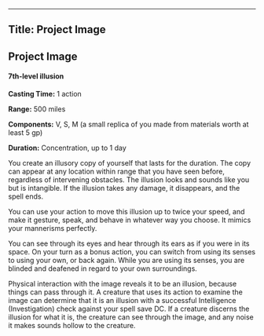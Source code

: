 -------------------------
Title: Project Image
-------------------------

## Project Image

#### 7th-level illusion


**Casting Time:** 1 action

**Range:** 500 miles

**Components:** V, S, M (a small replica of you made from
materials worth at least 5 gp)

**Duration:** Concentration, up to 1 day


You create an illusory copy of yourself that lasts for the duration. The
copy can appear at any location within range that you have seen before,
regardless of intervening obstacles. The illusion looks and sounds like
you but is intangible. If the illusion takes any damage, it disappears,
and the spell ends.

You can use your action to move this illusion up to
twice your speed, and make it gesture, speak, and behave in whatever way
you choose. It mimics your mannerisms perfectly.

You can see through its eyes and hear through its ears as if you were in
its space. On your turn as a bonus action, you can switch from using its
senses to using your own, or back again. While you are using its senses,
you are blinded and deafened in regard to your own surroundings.

Physical interaction with the image reveals it to be an illusion,
because things can pass through it. A
creature that uses its action to examine the image can determine that it
is an illusion with a successful Intelligence (Investigation) check
against your spell save DC. If a creature discerns the illusion for what
it is, the creature can see through the image, and any noise it makes
sounds hollow to the creature.



